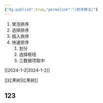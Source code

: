 ```yaml
---
{"dg-publish":true,"permalink":"/排序算法/"}
---
```



1. 冒泡排序
2. 选择排序
3. 插入排序
4. 快速排序
	1. 划分
	2. 选择枢纽
	3. 三数据项取中

[[2024-1-2\|2024-1-2]]

[[红黑树\|红黑树]]
## 123

